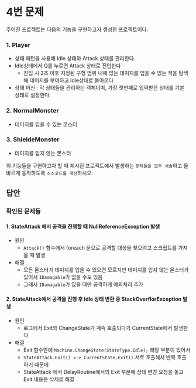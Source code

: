 # 4번 문제

주어진 프로젝트는 다음의 기능을 구현하고자 생성한 프로젝트이다.

### 1. Player
- 상태 패턴을 사용해 Idle 상태와 Attack 상태를 관리한다.
- Idle상태에서 Q를 누르면 Attack 상태로 진입한다
  - 진입 시 2초 이후 지정된 구형 범위 내에 있는 데미지를 입을 수 있는 적을 탐색해 데미지를 부여하고 Idle상태로 돌아온다
- 상태 머신 : 각 상태들을 관리하는 객체이며, 가장 첫번째로 입력받은 상태를 기본 상태로 설정한다.

### 2. NormalMonster
- 데미지를 입을 수 있는 몬스터

### 3. ShieldeMonster
- 데미지를 입지 않는 몬스터

위 기능들을 구현하고자 할 때
제시된 프로젝트에서 발생하는 `문제들을 모두 서술`하고 올바르게 동작하도록 `소스코드를 개선`하시오.

## 답안

### 확인된 문제들

#### 1. StateAttack 에서 공격을 진행할 때 NullReferenceException 발생

- 원인
  - `Attack()` 함수에서 foreach 문으로 공격할 대상을 찾으려고 스크립트를 가져올 때 발생
- 해결
  - 모든 몬스터가 데미지를 입을 수 있으면 모르지만 데미지를 입지 않는 몬스터가 있어서 `IDamagable`가 없을 수도 있음
  - 그래서 `IDamagable`가 있을 때만 공격하게 예외처리 추가

#### 2. StateAttack에서 공격을 진행 후 Idle 상태 변환 중 StackOverflorException 발생

- 원인
  - 로그에서 Exit와 ChangeState가 계속 호출되다가 CurrentState에서 발생한다
- 해결
  - Exit 함수안에 `Machine.ChangeState(StateType.Idle);` 해당 부분이 있어서 
  - `StateAttack.Exit() <-> CurrentState.Exit()` 서로 호출해서 반복 호출하기 때문에
  - StateAttack 에서 DelayRoutine에서의 Exit 부분에 상태 변경 요청을 놓고 Exit 내용은 삭제로 해결
